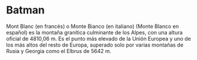 # Batman
Mont Blanc (en francés) o Monte Bianco (en italiano) (Monte Blanco en español) es la montaña granítica culminante de los Alpes, con una altura oficial de 4810,06 m. Es el punto más elevado de la Unión Europea y uno de los más altos del resto de Europa, superado solo por varias montañas de Rusia y Georgia como el Elbrus de 5642 m. 
